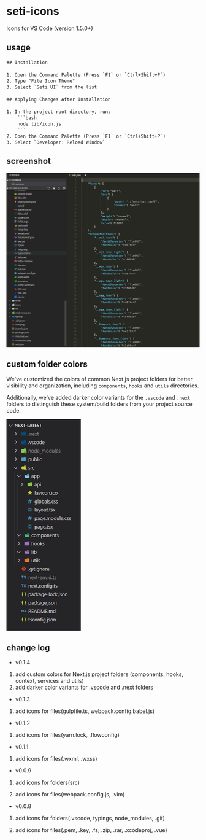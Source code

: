 # seti-icons

Icons for VS Code (version 1.5.0+)

## usage 

    ## Installation

    1. Open the Command Palette (Press `F1` or `Ctrl+Shift+P`)
    2. Type "File Icon Theme"
    3. Select `Seti UI` from the list

    ## Applying Changes After Installation

    1. In the project root directory, run:
        ```bash
        node lib/icon.js
        ```
    2. Open the Command Palette (Press `F1` or `Ctrl+Shift+P`)
    3. Select `Developer: Reload Window`

## screenshot

![screenshot](./screenshot.png)

## custom folder colors

We've customized the colors of common Next.js project folders for better visibility and organization, including `components`, `hooks` and `utils` directories.

Additionally, we've added darker color variants for the `.vscode` and `.next` folders to distinguish these system/build folders from your project source code.

![custom-folders](./next-folders.jpg)

## change log

- v0.1.4

 1. add custom colors for Next.js project folders (components, hooks, context, services and utils)
 2. add darker color variants for .vscode and .next folders

- v0.1.3

 1. add icons for files(gulpfile.ts, webpack.config.babel.js)

- v0.1.2

 1. add icons for files(yarn.lock, .flowconfig)

- v0.1.1

 1. add icons for files(.wxml, .wxss)

- v0.0.9

 1. add icons for folders(src)

 2. add icons for files(webpack.config.js, .vim)

- v0.0.8 

 1. add icons for folders(.vscode, typings, node_modules, .git)

 2. add icons for files(.pem, .key, .fs, .zip, .rar, .xcodeproj, .vue)
